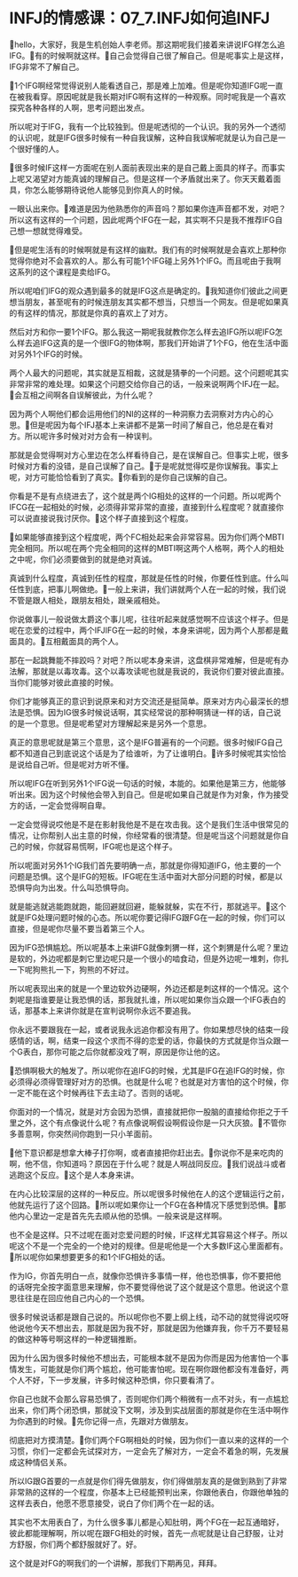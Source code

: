 # INFJ的情感课：07_7.INFJ如何追INFJ

🎼hello，大家好，我是生机创始人李老师。那这期呢我们接着来讲说IFG样怎么追IFG。🎼有的时候啊就这样。🎼自己会觉得自己很了解自己。但是呢事实上是这样，IFG非常不了解自己。

🎼1个IFG啊经常觉得说别人能看透自己，那是难上加难。但是呢你知道IFG呢一直在被我看穿。原因呢就是我长期对IFG啊有这样的一种观察。同时呢我是一个喜欢探究各种各样的人啊，思考问题出发点。

所以呢对于IFG，我有一个比较独到。但是呢透彻的一个认识。我的另外一个透彻的认识呢，就是IFG很多时候有一种自我误解，这种自我误解呢就是认为自己是一个很好懂的人。

🎼很多时候IF这样一方面呢在别人面前表现出来的是自己戴上面具的样子。而事实上呢又渴望对方能真诚的理解自己。但是这样一个矛盾就出来了。你天天戴着面具，你怎么能够期待说他人能够见到你真人的时候。

一眼认出来你。🎼难道是因为他熟悉你的声音吗？那如果你连声音都不发，对吧？所以这有这样的一个问题，因此呢两个IFG在一起，其实啊不只是我不推荐IFG自己想一想就觉得难受。

🎼但是呢生活有的时候啊就是有这样的幽默。我们有的时候啊就是会喜欢上那种你觉得你绝对不会喜欢的人。那么有可能1个IFG碰上另外1个IFG。而且呢由于我啊这系列的这个课程是卖给IFG。

所以呢咱们IFG的观众遇到最多的就是IFG这点是确定的。🎼我知道你们彼此之间更想当朋友，甚至呢有的时候连朋友其实都不想当，只想当一个网友。但是呢如果真的有这样的情况，那就是你真的喜欢上了对方。

然后对方和你一要1个IFG。那么我这一期呢我就教你怎么样去追IFG所以呢IFG怎么样去追IFG这真的是一个很IFG的物体啊，那我们开始讲了1个FG，他在生活中面对另外1个IFG的时候。

两个人最大的问题呢，其实就是互相裁，这就是猜拳的一个问题。这个问题呢其实非常非常的难处理。如果这个问题交给你自己的话，一般来说啊两个IFJ在一起。🎼会互相之间啊各自误解彼此，为什么呢？

因为两个人啊他们都会运用他们的NI的这样的一种洞察力去洞察对方内心的心思。🎼但是呢因为每个IFJ基本上来讲都不是第一时间了解自己，他总是在看对方。所以呢许多时候对对方会有一种误判。

那就是会觉得啊对方心里边在怎么样看待自己，是在误解自己。但事实上呢，很多时候对方看的没错，是自己误解了自己。🎼于是呢就觉得哎是你误解我。事实上呢，对方可能恰恰看到了真实。🎼你看到的是你自己误解的自己。

你看是不是有点绕进去了，这个就是两个IG相处的这样的一个问题。所以呢两个IFCG在一起相处的时候，必须得非常非常的直接，直接到什么程度呢？就直接你可以说直接说我讨厌你。🎼这个样子直接到这个程度。

🎼如果能够直接到这个程度呢，两个FC相处起来会非常容易。因为你们两个MBTI完全相同。所以呢在两个完全相同的这样的MBTI啊这两个人格啊，两个人的相处之中呢，你们必须要做到的就是绝对真诚。

真诚到什么程度，真诚到任性的程度，那就是任性的时候，你要任性到底。什么叫任性到底，把事儿啊做绝。🎼一般上来讲，我们讲就两个人在一起的时候，我们说不管是跟人相处，跟朋友相处，跟亲戚相处。

你说做事儿一般说做太爵这个事儿呢，往往听起来就感觉啊不应该这个样子。但是呢在恋爱的过程中，两个IFJIFG在一起的时候，本身来讲呢，因为两个人那都是戴面具的。🎼互相戴面具的两个人。

那在一起跳舞能不摔跤吗？对吧？所以呢本身来讲，这盘棋非常难解，但是呢有办法解，那就是以毒攻毒。这个以毒攻读呢也就是我说的，我说你们要对彼此直接。当你们能够对彼此直接的时候。

你们才能够真正的意识到说原来和对方交流还是挺简单。原来对方内心最深长的想法是恐惧。因为IG很多时候说话啊，其实经常说的那种啊猜谜一样的话，自己说的是一个意思。但是呢希望对方理解起来是另外一个意思。

真正的意思呢就是第三个意思，这个是IFG普遍有的一个问题。很多时候IFG自己都不知道自己到底说这个话是为了给谁听，为了让谁明白。🎼许多时候呢其实恰恰是说给自己听。但是呢对方听不懂。

所以呢IFG在听到另外1个IFG说一句话的时候，本能的。如果他是第三方，他能够听出来。因为这个时候他会带入到自己。但是呢如果自己就是作为对象，作为接受方的话，一定会觉得啊自卑。

一定会觉得说哎他是不是在影射我他是不是在攻击我。这个是我们生活中很常见的情况，让你帮别人出主意的时候，你经常看的很清楚。但是呢当这个问题就是你自己的时候，你就容易慌啊，IFG呢也是这个样子。

所以呢面对另外1个IG我们首先要明确一点，那就是你得知道IFG，他主要的一个问题是恐惧。这个是IFG的短板。IFG呢在生活中面对大部分问题的时候，都是以恐惧导向为出发。什么叫恐惧导向。

就是能逃就逃能跑就跑，能回避就回避，能躲就躲，实在不行，那就逃平。🎼这个就是IFG处理问题时候的心态。所以呢你要记得IFG跟FG在一起的时候，你们可以直接，但是呢你尽量不要当着第三个人。

因为IFG恐惧尴尬。所以呢基本上来讲FG就像刺猬一样，这个刺猬是什么呢？里边是软的，外边呢都是刺它里边呢只是一个很小的啮食动，但是外边呢一堆刺，你扎一下呢狗熊扎一下，狗熊的不好过。

所以呢表现出来的就是一个里边软外边硬啊，外边还都是刺这样的一个情况。这个刺呢是指谁要是让我恐惧的话，那我就扎谁，所以呢如果你当众跟一个IFG表白的话，那基本上来讲你就是在宣判说啊你永远不要追我。

你永远不要跟我在一起，或者说我永远追你都没有用了。你如果想尽快的结束一段感情的话，啊，结束一段这个求而不得的恋爱的话，你最快的方式就是你当众跟一个G表白，那你可能之后你就都没戏了啊，原因是你让他的这。

🎼恐惧啊极大的触发了。所以呢你在追IFG的时候，尤其是IFG在追IFG的时候，你必须得必须得管理好对方的恐惧。也就是什么呢？也就是对方害怕的这个时候，你一定不能在这个时候再往下去主动了。否则的话呢。

你面对的一个情况，就是对方会因为恐惧，直接就把你一股脑的直接给你拒之于千里之外，这个有点像说什么呢？有点像说啊假设啊假设你是一只大灰狼。🎼不管你多善意啊，你突然间你跑到一只小羊面前。

🎼他下意识都是想拿大棒子打你啊，或者直接把你赶出去。🎼你说你不是来吃肉的啊，他不信，你知道吗？原因在于什么呢？就是人啊战同反应。🎼我们说战斗或者逃跑这个反应。🎼这个是人本身来讲。

在内心比较深层的这样的一种反应。所以呢很多时候他在人的这个逻辑运行之前，他就先运行了这个回路。🎼所以呢如果你让一个FG在各种情况下感觉到恐惧。🎼那他内心里边一定是首先先去顺从他的恐惧。一般来说是这样啊。

也不全是这样。只不过呢在面对恋爱问题的时候，IF这样尤其容易这个样子。所以呢这个不是一个完全的一个绝对的规律。但是呢他是一个大多数IF这心里面都有。🎼所以呢你如果想要更多的和1个IFG相处的话。

作为IG，你首先明白一点，就像你恐惧许多事情一样，他也恐惧事，你不要把他的话呀完全按字面意思来理解，你不要觉得他说了这个就是这个意思。他说这个意思往往是在回应他自己内心的一个恐惧。

很多时候说话都是跟自己说的。所以呢你也不要上纲上线，动不动的就觉得说哎呀他说他今天不想出去，那就是因为我不好，那就是因为他嫌弃我，你千万不要轻易的做这种等号啊这样的一种逻辑推断。

因为什么因为很多时候他不想出去，可能根本就不是因为你而是因为他害怕一个事情发生，可能就是你们两个尴尬，他可能害怕呢。现在啊你跟他都没有准备好，两个人不好，下一步发展，许多时候这种恐惧，你只要看清了。

你自己也就不会那么容易恐惧了，否则呢你们两个稍微有一点不对头，有一点尴尬出来，你们两个闭恐惧，那就没下文啊，涉及到实战层面的那就是你在生活中啊作为你遇到的时候。🎼先你记得一点，先跟对方做朋友。

彻底把对方摸清楚。🎼你们两个FG啊相处的时候，因为你们一直以来的这样的一个习惯，你们一定都会先试探对方，一定会先了解对方，一定会不着急的啊，先发展成这种情侣关系。

所以IG跟G首要的一点就是你们得先做朋友，你们得做朋友真的是做到熟到了非常非常熟的这样的一个程度，你基本上已经能预判出来，你跟他表白，你跟他单独的这样去表白，他愿不愿意接受，说白了你们两个在一起的话。

其实也不太用表白了，为什么很多事儿都是心知肚明，两个FG在一起互通暗好，彼此都能理解啊，所以呢在跟FG相处的时候，首先一点呢就是让自己舒服，让对方舒服，你们两个都舒服就好了。好。

这个就是对FG的啊我们的一个讲解，那我们下期再见，拜拜。